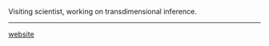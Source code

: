 Visiting scientist, working on transdimensional inference. 

---
<p> <a href="https://www.unsw.edu.au/staff/laurence-davies">website</a> </p>



